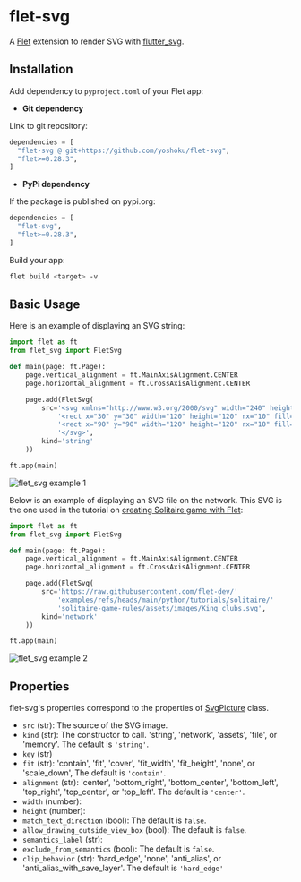 # flet-svg

A [Flet](https://flet.dev/) extension to render SVG with [flutter_svg](https://pub.dev/packages/flutter_svg).

## Installation

Add dependency to `pyproject.toml` of your Flet app:

* **Git dependency**

Link to git repository:

```python
dependencies = [
  "flet-svg @ git+https://github.com/yoshoku/flet-svg",
  "flet>=0.28.3",
]
```

* **PyPi dependency**

If the package is published on pypi.org:

```python
dependencies = [
  "flet-svg",
  "flet>=0.28.3",
]
```

Build your app:

```bash
flet build <target> -v
```

## Basic Usage

Here is an example of displaying an SVG string:

```python
import flet as ft
from flet_svg import FletSvg

def main(page: ft.Page):
    page.vertical_alignment = ft.MainAxisAlignment.CENTER
    page.horizontal_alignment = ft.CrossAxisAlignment.CENTER

    page.add(FletSvg(
        src='<svg xmlns="http://www.w3.org/2000/svg" width="240" height="240">'
            '<rect x="30" y="30" width="120" height="120" rx="10" fill="rgb(219, 15, 73)"/>'
            '<rect x="90" y="90" width="120" height="120" rx="10" fill="rgb(0, 141, 251)" fill-opacity="0.5"/>'
            '</svg>',
        kind='string'
    ))

ft.app(main)
```

![flet_svg example 1](https://github.com/user-attachments/assets/221aa67f-f3b2-4e54-a9e9-412adaf832d1)

Below is an example of displaying an SVG file on the network.
This SVG is the one used in the tutorial on [creating Solitaire game with Flet](https://flet.dev/docs/tutorials/python-solitaire):

```python
import flet as ft
from flet_svg import FletSvg

def main(page: ft.Page):
    page.vertical_alignment = ft.MainAxisAlignment.CENTER
    page.horizontal_alignment = ft.CrossAxisAlignment.CENTER

    page.add(FletSvg(
        src='https://raw.githubusercontent.com/flet-dev/'
            'examples/refs/heads/main/python/tutorials/solitaire/'
            'solitaire-game-rules/assets/images/King_clubs.svg',
        kind='network'
    ))

ft.app(main)
```

![flet_svg example 2](https://github.com/user-attachments/assets/b38000fd-2b58-4f24-8a7a-ae6655ba8202)

## Properties

flet-svg's properties correspond to the properties of [SvgPicture](https://pub.dev/documentation/flutter_svg/latest/svg/SvgPicture-class.html) class.

- `src` (str): The source of the SVG image.
- `kind` (str): The constructor to call. 'string', 'network', 'assets', 'file', or 'memory'. The default is `'string'`.
- `key` (str)
- `fit` (str): 'contain', 'fit', 'cover', 'fit_width', 'fit_height', 'none', or 'scale_down', The default is `'contain'`.
- `alignment` (str): 'center', 'bottom_right', 'bottom_center', 'bottom_left', 'top_right', 'top_center', or 'top_left'. The default is `'center'`.
- `width` (number):
- `height` (number):
- `match_text_direction` (bool): The default is `false`.
- `allow_drawing_outside_view_box` (bool):  The default is `false`.
- `semantics_label` (str):
- `exclude_from_semantics` (bool): The default is `false`.
- `clip_behavior` (str): 'hard_edge', 'none', 'anti_alias', or 'anti_alias_with_save_layer'. The default is `'hard_edge'`
